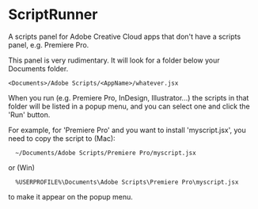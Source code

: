 # ScriptRunner
A scripts panel for Adobe Creative Cloud apps that don't have a scripts panel, 
e.g. Premiere Pro.

This panel is very rudimentary. It will look for a folder below your Documents folder.
```
<Documents>/Adobe Scripts/<AppName>/whatever.jsx
```
When you run <AppName> (e.g. Premiere Pro, InDesign, Illustrator...) the scripts
in that folder will be listed in a popup menu, and you can select one and click
the 'Run' button. 

For example, for 'Premiere Pro' and you want to install 'myscript.jsx', 
you need to copy the script to (Mac):
```
  ~/Documents/Adobe Scripts/Premiere Pro/myscript.jsx
```
or (Win)
```
  %USERPROFILE%\Documents\Adobe Scripts\Premiere Pro\myscript.jsx
```
to make it appear on the popup menu.
